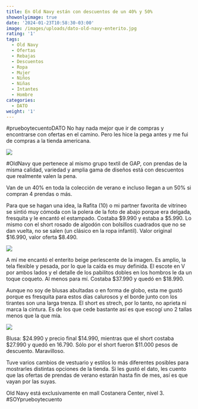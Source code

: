 ```yaml
---
title: En Old Navy están con descuentos de un 40% y 50%
showonlyimage: true
date: '2024-01-23T10:58:30-03:00'
image: /images/uploads/dato-old-navy-enterito.jpg
rating: '1'
tags:
  - Old Navy
  - Ofertas
  - Rebajas
  - Descuentos
  - Ropa
  - Mujer
  - Niños
  - Niñas
  - Intantes
  - Hombre
categories:
  - DATO
weight: '1'
---
```

\#prueboytecuentoDATO No hay nada mejor que ir de compras y encontrarse con ofertas en el camino. Pero les hice la pega antes y me fui de compras a la tienda americana.

<!--more-->

![](/images/uploads/dato-old-navy-enterito.jpg)

\#OldNavy que pertenece al mismo grupo textil de GAP, con prendas de la misma calidad, variedad y amplia gama de diseños está con descuentos que realmente valen la pena. 



Van de un 40% en toda la colección de verano e incluso llegan a un 50% si compran 4 prendas o más.



Para que se hagan una idea, la Rafita (10) o mi partner favorita de vitrineo se sintió muy cómoda con la polera de la foto de abajo porque era delgada, fresquita y le encantó el estampado. Costaba $9.990 y estaba a $5.990. Lo mismo con el short rosado de algodón con bolsillos cuadrados que no se dan vuelta, no se salen (un clásico en la ropa infantil). Valor original $16.990, valor oferta $8.490.



![](/images/uploads/dato-old-navy-rafa.jpg)

A mí me encantó el enterito beige perlescente de la imagen. Es amplio, la tela flexible y pesada, por lo que la caída es muy definida. El escote en V por ambos lados y el detalle de los pabilitos dobles en los hombros le da un toque coqueto. Al menos para mí. Costaba $37.990 y quedó en $18.990.



Aunque no soy de blusas abultadas o en forma de globo, esta me gustó porque es fresquita para estos días calurosos y el borde junto con los tirantes son una larga trenza. El short es strech, por lo tanto, no aprieta ni marca la cintura. Es de los que cede bastante así es que escogí uno 2 tallas menos que la que mía.



![](/images/uploads/dato-old-navy-naranjo.jpg)

Blusa: $24.990 y precio final $14.990, mientras que el short costaba $27.990 y quedó en 16.790. Sólo por el short fueron $11.000 pesos de descuento. Maravilloso.



Tuve varios cambios de vestuario y estilos lo más diferentes posibles para mostrarles distintas opciones de la tienda. Si les gustó el dato, les cuento que las ofertas de prendas de verano estarán hasta fin de mes, así es que vayan por las suyas.



Old Navy está exclusivamente en mall Costanera Center, nivel 3. #SOYprueboytecuento
